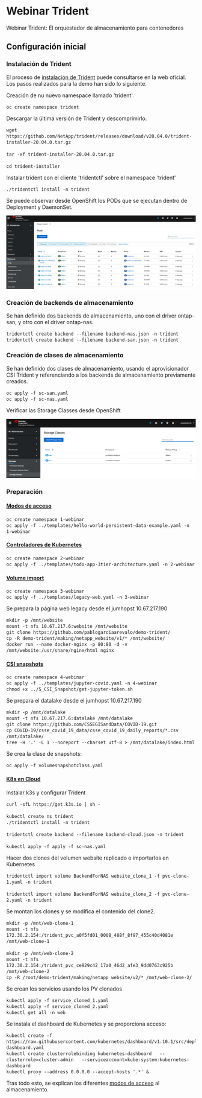 # Webinar Trident
Webinar Trident: El orquestador de almacenamiento para contenedores

## Configuración inicial

### Instalación de Trident

El proceso de [instalación de Trident](https://netapp-trident.readthedocs.io/en/stable-v20.04/kubernetes/tridentctl-install.html#install-trident) puede consultarse en la web oficial. Los pasos realizados para la demo han sido lo siguiente.

Creación de nu nuevo namespace llamado 'trident'.

```shell
oc create namespace trident
```

Descargar la última versión de Trident y descomprimirlo.

```shell
wget https://github.com/NetApp/trident/releases/download/v20.04.0/trident-installer-20.04.0.tar.gz

tar -xf trident-installer-20.04.0.tar.gz

cd trident-installer
```

Instalar trident con el cliente 'tridentctl' sobre el namespace 'trident'

```shell
./tridentctl install -n trident
```

Se puede observar desde OpenShift los PODs que se ejecutan dentro de Deployment y DaemonSet.

<img src="images/trident_running.png">

### Creación de backends de almacenamiento

Se han definido dos backends de almacenamiento, uno con el driver ontap-san, y otro con el driver ontap-nas.

```shell
tridentctl create backend --filename backend-nas.json -n trident
tridentctl create backend --filename backend-san.json -n trident
```

### Creación de clases de almacenamiento

Se han definido dos clases de almacenamiento, usando el aprovisionador CSI Trident y referenciando a los backends de almacenamiento previamente creados.

```shell
oc apply -f sc-san.yaml
oc apply -f sc-nas.yaml
```

Verificar las Storage Classes desde OpenShift

<img src="images/storage-class.png">

### Preparación

#### [Modos de acceso](../2_access_mode/access_mode.md)

```shell
oc create namespace 1-webinar
oc apply -f ../templates/hello-world-persistent-data-example.yaml -n 1-webinar
```

#### [Controladores de Kubernetes](../3_k8s_controllers/k8s_controllers.md)

```shell
oc create namespace 2-webinar
oc apply -f ../templates/todo-app-3tier-architecture.yaml -n 2-webinar
```

#### [Volume import](../4_volume_import/volume_import.md)

```shell
oc create namespace 3-webinar
oc apply -f ../templates/legacy-web.yaml -n 3-webinar
```

Se prepara la página web legacy desde el jumhopst 10.67.217.190

```shell
mkdir -p /mnt/website
mount -t nfs 10.67.217.6:website /mnt/website
git clone https://github.com/pablogarciaarevalo/demo-trident/
cp -R demo-trident/making/netapp_website/v1/* /mnt/website/
docker run --name docker-nginx -p 80:80 -d -v /mnt/website:/usr/share/nginx/html nginx
```

#### [CSI snapshots](../5_CSI_Snapshot/csi_snapshot.md)

```shell
oc create namespace 4-webinar
oc apply -f ../templates/jupyter-covid.yaml -n 4-webinar
chmod +x ../5_CSI_Snapshot/get-jupyter-token.sh
```

Se prepara el datalake desde el jumhopst 10.67.217.190
```shell
mkdir -p /mnt/datalake
mount -t nfs 10.67.217.6:datalake /mnt/datalake
git clone https://github.com/CSSEGISandData/COVID-19.git
cp COVID-19/csse_covid_19_data/csse_covid_19_daily_reports/*.csv /mnt/datalake/
tree -H '.' -L 1 --noreport --charset utf-8 > /mnt/datalake/index.html
```

Se crea la clase de snapshots:

```shell
oc apply -f volumesnapshotclass.yaml
```

#### [K8s en Cloud](../6_K8s_on_cloud/k8s_on_cloud.md)

Instalar k3s y configurar Trident

```shell
curl -sfL https://get.k3s.io | sh -

kubectl create ns trident
./tridentctl install -n trident

tridentctl create backend --filename backend-cloud.json -n trident

kubectl apply -f apply -f sc-nas.yaml
```

Hacer dos clones del volumen website replicado e importarlos en Kubernetes

```shell
tridentctl import volume BackendForNAS website_clone_1 -f pvc-clone-1.yaml -n trident

tridentctl import volume BackendForNAS website_clone_2 -f pvc-clone-2.yaml -n trident
```

Se montan los clones y se modifica el contenido del clone2.
```shell
mkdir -p /mnt/web-clone-1
mount -t nfs 172.30.2.154:/trident_pvc_a0f5fd01_0008_488f_8f97_455c40d4081e /mnt/web-clone-1

mkdir -p /mnt/web-clone-2
mount -t nfs 172.30.2.154:/trident_pvc_ce929c42_17a0_46d2_afe3_9dd0763c925b /mnt/web-clone-2
cp -R /root/demo-trident/making/netapp_website/v2/* /mnt/web-clone-2/
```

Se crean los servicios usando los PV clonados
```shell
kubectl apply -f service_cloned_1.yaml
kubectl apply -f service_cloned_2.yaml
kubectl get all -n web
```

Se instala el dashboard de Kubernetes y se proporciona acceso:

```shell
kubectl create -f https://raw.githubusercontent.com/kubernetes/dashboard/v1.10.1/src/deploy/alternative/kubernetes-dashboard.yaml
kubectl create clusterrolebinding kubernetes-dashboard   --clusterrole=cluster-admin   --serviceaccount=kube-system:kubernetes-dashboard
kubectl proxy --address 0.0.0.0 --accept-hosts '.*' &
```





Tras todo esto, se explican los diferentes [modos de acceso](../2_access_mode/access_mode.md) al almacenamiento.
